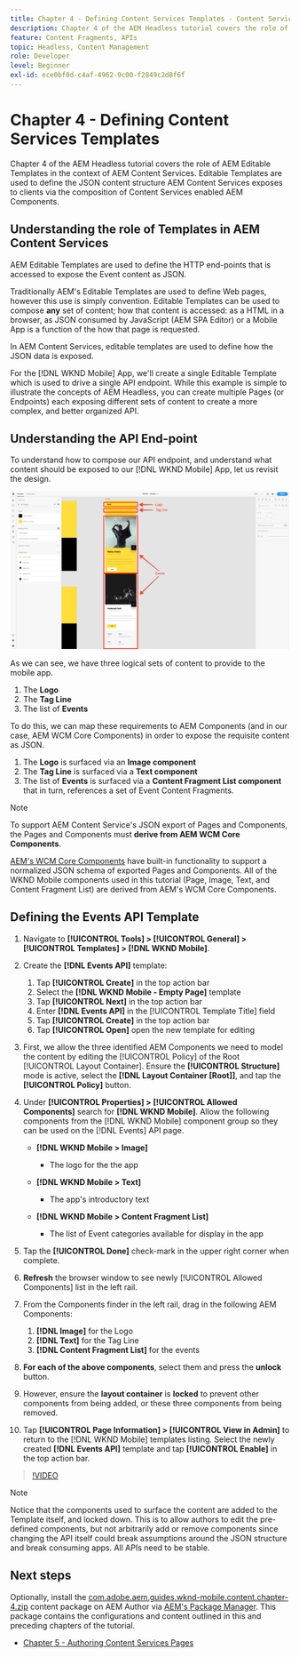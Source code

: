 ```yaml
---
title: Chapter 4 - Defining Content Services Templates - Content Services
description: Chapter 4 of the AEM Headless tutorial covers the role of AEM Editable Templates in the context of AEM Content Services. Editable Templates are used to define the JSON content structure AEM Content Services ultimately expose.
feature: Content Fragments, APIs
topic: Headless, Content Management
role: Developer
level: Beginner
exl-id: ece0bf0d-c4af-4962-9c00-f2849c2d8f6f
---
```

# Chapter 4 - Defining Content Services Templates

Chapter 4 of the AEM Headless tutorial covers the role of AEM Editable Templates in the context of AEM Content Services. Editable Templates are used to define the JSON content structure AEM Content Services exposes to clients via the composition of Content Services enabled AEM Components.

## Understanding the role of Templates in AEM Content Services

AEM Editable Templates are used to define the HTTP end-points that is accessed to expose the Event content as JSON.

Traditionally AEM's Editable Templates are used to define Web pages, however this use is simply convention. Editable Templates can be used to compose **any** set of content; how that content is accessed: as a HTML in a browser, as JSON consumed by JavaScript (AEM SPA Editor) or a Mobile App is a function of the how that page is requested.

In AEM Content Services, editable templates are used to define how the JSON data is exposed.

For the [!DNL WKND Mobile] App, we'll create a single Editable Template which is used to drive a single API endpoint. While this example is simple to illustrate the concepts of AEM Headless, you can create multiple Pages (or Endpoints) each exposing different sets of content to create a more complex, and better organized API.

## Understanding the API End-point

To understand how to compose our API endpoint, and understand what content should be exposed to our [!DNL WKND Mobile] App, let us revisit the design.

![Events API Page Decomposition](./assets/chapter-4/design-to-component-mapping.png)

As we can see, we have three logical sets of content to provide to the mobile app.

1. The **Logo**
2. The **Tag Line**
3. The list of **Events**

To do this, we can map these requirements to AEM Components (and in our case, AEM WCM Core Components) in order to expose the requisite content as JSON.

1. The **Logo** is surfaced via an **Image component**
2. The **Tag Line** is surfaced via a **Text component**
3. The list of **Events** is surfaced via a **Content Fragment List component** that in turn, references a set of Event Content Fragments.

>[!NOTE]
>
>To support AEM Content Service's JSON export of Pages and Components, the Pages and Components must **derive from AEM WCM Core Components**.
>
>[AEM's WCM Core Components](https://github.com/Adobe-Marketing-Cloud/aem-core-wcm-components) have built-in functionality to support a normalized JSON schema of exported Pages and Components. All of the WKND Mobile components used in this tutorial (Page, Image, Text, and Content Fragment List) are derived from AEM's WCM Core Components.

## Defining the Events API Template

1. Navigate to **[!UICONTROL Tools] > [!UICONTROL General] > [!UICONTROL Templates] > [!DNL WKND Mobile]**.

1. Create the **[!DNL Events API]** template:

    1. Tap **[!UICONTROL Create]** in the top action bar
    1. Select the **[!DNL WKND Mobile - Empty Page]** template
    1. Tap **[!UICONTROL Next]** in the top action bar
    1. Enter **[!DNL Events API]** in the [!UICONTROL Template Title] field
    1. Tap **[!UICONTROL Create]** in the top action bar
    1. Tap **[!UICONTROL Open]** open the new template for editing

1. First, we allow the three identified AEM Components we need to model the content by editing the [!UICONTROL Policy] of the Root [!UICONTROL Layout Container]. Ensure the **[!UICONTROL Structure]** mode is active, select the **[!DNL Layout Container \[Root\]]**, and tap the **[!UICONTROL Policy]** button.
1. Under **[!UICONTROL Properties] > [!UICONTROL Allowed Components]** search for **[!DNL WKND Mobile]**. Allow the following components from the [!DNL WKND Mobile] component group  so they can be used on the [!DNL Events] API page.

    * **[!DNL WKND Mobile > Image]**

        * The logo for the the app

    * **[!DNL WKND Mobile > Text]**

        * The app's introductory text

    * **[!DNL WKND Mobile > Content Fragment List]**

        * The list of Event categories available for display in the app

1. Tap the **[!UICONTROL Done]** check-mark in the upper right corner when complete.
1. **Refresh** the browser window to see newly [!UICONTROL Allowed Components] list in the left rail.
1. From the Components finder in the left rail, drag in the following AEM Components:
    1. **[!DNL Image]** for the Logo
    2. **[!DNL Text]** for the Tag Line
    3. **[!DNL Content Fragment List]** for the events
1. **For each of the above components**, select them and press the **unlock** button.
1. However, ensure the **layout container** is **locked** to prevent other components from being added, or these three components from being removed.
1. Tap **[!UICONTROL Page Information] > [!UICONTROL View in Admin]** to return to the [!DNL WKND Mobile] templates listing. Select the newly created **[!DNL Events API]** template and tap **[!UICONTROL Enable]** in the top action bar.

>[!VIDEO](https://video.tv.adobe.com/v/28342/?quality=12&learn=on)

>[!NOTE]
>
> Notice that the components used to surface the content are added to the Template itself, and locked down. This is to allow authors to edit the pre-defined components, but not arbitrarily add or remove components since changing the API itself could break assumptions around the JSON structure and break consuming apps. All APIs need to be stable.

## Next steps

Optionally, install the [com.adobe.aem.guides.wknd-mobile.content.chapter-4.zip](https://github.com/adobe/aem-guides-wknd-mobile/releases/latest) content package on AEM Author  via [AEM's Package Manager](http://localhost:4502/crx/packmgr/index.jsp). This package contains the configurations and content outlined in this and preceding chapters of the tutorial.

* [Chapter 5 - Authoring Content Services Pages](./chapter-5.md)
